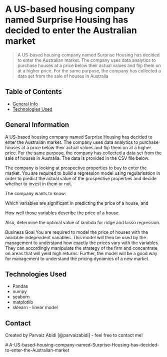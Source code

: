 # A US-based housing company named Surprise Housing has decided to enter the Australian market
> A US-based housing company named Surprise Housing has decided to enter the Australian market. The company uses data analytics to purchase houses at a price below their actual values and flip them on at a higher price. For the same purpose, the company has collected a data set from the sale of houses in Australia

## Table of Contents
* [General Info](#general-information)
* [Technologies Used](#technologies-used)

<!-- You can include any other section that is pertinent to your problem -->

## General Information
A US-based housing company named Surprise Housing has decided to enter the Australian market. The company uses data analytics to purchase houses at a price below their actual values and flip them on at a higher price. For the same purpose, the company has collected a data set from the sale of houses in Australia. The data is provided in the CSV file below.

The company is looking at prospective properties to buy to enter the market. You are required to build a regression model using regularisation in order to predict the actual value of the prospective properties and decide whether to invest in them or not.
 
The company wants to know:

Which variables are significant in predicting the price of a house, and

How well those variables describe the price of a house.

Also, determine the optimal value of lambda for ridge and lasso regression.


Business Goal 
You are required to model the price of houses with the available independent variables. This model will then be used by the management to understand how exactly the prices vary with the variables. They can accordingly manipulate the strategy of the firm and concentrate on areas that will yield high returns. Further, the model will be a good way for management to understand the pricing dynamics of a new market.



<!-- You don't have to answer all the questions - just the ones relevant to your project. -->



<!-- You don't have to answer all the questions - just the ones relevant to your project. -->


## Technologies Used
- Pandas
- numpy
- seaborn
- matplotlib
- sklearn - linear model

<!-- As the libraries versions keep on changing, it is recommended to mention the version of library used in this project -->
 

## Contact
Created by 
Parvaiz Abidi [@parvaizabidi] - feel free to contact me!


<!-- Optional -->
<!-- ## License -->
<!-- This project is open source and available under the [... License](). -->

<!-- You don't have to include all sections - just the one's relevant to your project --># A-US-based-housing-company-named-Surprise-Housing-has-decided-to-enter-the-Australian-market
